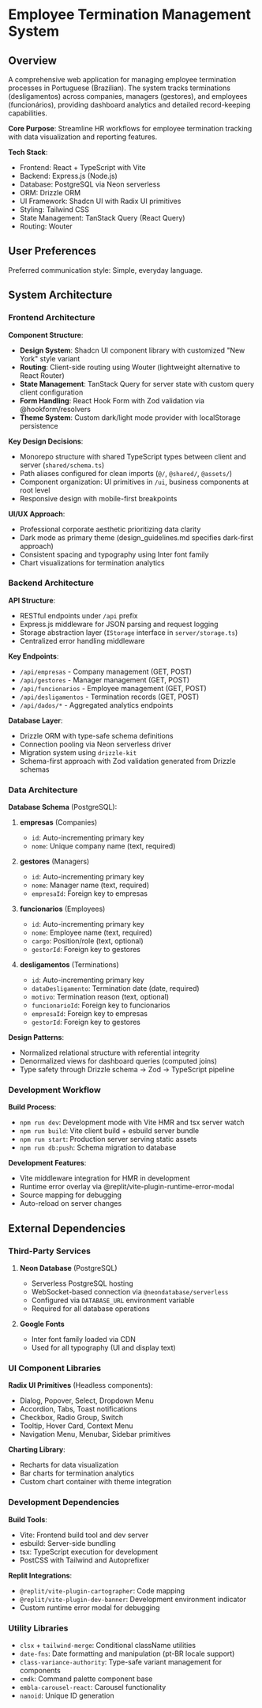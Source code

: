 # Employee Termination Management System

## Overview

A comprehensive web application for managing employee termination processes in Portuguese (Brazilian). The system tracks terminations (desligamentos) across companies, managers (gestores), and employees (funcionários), providing dashboard analytics and detailed record-keeping capabilities.

**Core Purpose**: Streamline HR workflows for employee termination tracking with data visualization and reporting features.

**Tech Stack**:
- Frontend: React + TypeScript with Vite
- Backend: Express.js (Node.js)
- Database: PostgreSQL via Neon serverless
- ORM: Drizzle ORM
- UI Framework: Shadcn UI with Radix UI primitives
- Styling: Tailwind CSS
- State Management: TanStack Query (React Query)
- Routing: Wouter

## User Preferences

Preferred communication style: Simple, everyday language.

## System Architecture

### Frontend Architecture

**Component Structure**:
- **Design System**: Shadcn UI component library with customized "New York" style variant
- **Routing**: Client-side routing using Wouter (lightweight alternative to React Router)
- **State Management**: TanStack Query for server state with custom query client configuration
- **Form Handling**: React Hook Form with Zod validation via @hookform/resolvers
- **Theme System**: Custom dark/light mode provider with localStorage persistence

**Key Design Decisions**:
- Monorepo structure with shared TypeScript types between client and server (`shared/schema.ts`)
- Path aliases configured for clean imports (`@/`, `@shared/`, `@assets/`)
- Component organization: UI primitives in `/ui`, business components at root level
- Responsive design with mobile-first breakpoints

**UI/UX Approach**:
- Professional corporate aesthetic prioritizing data clarity
- Dark mode as primary theme (design_guidelines.md specifies dark-first approach)
- Consistent spacing and typography using Inter font family
- Chart visualizations for termination analytics

### Backend Architecture

**API Structure**:
- RESTful endpoints under `/api` prefix
- Express.js middleware for JSON parsing and request logging
- Storage abstraction layer (`IStorage` interface in `server/storage.ts`)
- Centralized error handling middleware

**Key Endpoints**:
- `/api/empresas` - Company management (GET, POST)
- `/api/gestores` - Manager management (GET, POST)
- `/api/funcionarios` - Employee management (GET, POST)
- `/api/desligamentos` - Termination records (GET, POST)
- `/api/dados/*` - Aggregated analytics endpoints

**Database Layer**:
- Drizzle ORM with type-safe schema definitions
- Connection pooling via Neon serverless driver
- Migration system using `drizzle-kit`
- Schema-first approach with Zod validation generated from Drizzle schemas

### Data Architecture

**Database Schema** (PostgreSQL):

1. **empresas** (Companies)
   - `id`: Auto-incrementing primary key
   - `nome`: Unique company name (text, required)

2. **gestores** (Managers)
   - `id`: Auto-incrementing primary key
   - `nome`: Manager name (text, required)
   - `empresaId`: Foreign key to empresas

3. **funcionarios** (Employees)
   - `id`: Auto-incrementing primary key
   - `nome`: Employee name (text, required)
   - `cargo`: Position/role (text, optional)
   - `gestorId`: Foreign key to gestores

4. **desligamentos** (Terminations)
   - `id`: Auto-incrementing primary key
   - `dataDesligamento`: Termination date (date, required)
   - `motivo`: Termination reason (text, optional)
   - `funcionarioId`: Foreign key to funcionarios
   - `empresaId`: Foreign key to empresas
   - `gestorId`: Foreign key to gestores

**Design Patterns**:
- Normalized relational structure with referential integrity
- Denormalized views for dashboard queries (computed joins)
- Type safety through Drizzle schema → Zod → TypeScript pipeline

### Development Workflow

**Build Process**:
- `npm run dev`: Development mode with Vite HMR and tsx server watch
- `npm run build`: Vite client build + esbuild server bundle
- `npm run start`: Production server serving static assets
- `npm run db:push`: Schema migration to database

**Development Features**:
- Vite middleware integration for HMR in development
- Runtime error overlay via @replit/vite-plugin-runtime-error-modal
- Source mapping for debugging
- Auto-reload on server changes

## External Dependencies

### Third-Party Services

1. **Neon Database** (PostgreSQL)
   - Serverless PostgreSQL hosting
   - WebSocket-based connection via `@neondatabase/serverless`
   - Configured via `DATABASE_URL` environment variable
   - Required for all database operations

2. **Google Fonts**
   - Inter font family loaded via CDN
   - Used for all typography (UI and display text)

### UI Component Libraries

**Radix UI Primitives** (Headless components):
- Dialog, Popover, Select, Dropdown Menu
- Accordion, Tabs, Toast notifications
- Checkbox, Radio Group, Switch
- Tooltip, Hover Card, Context Menu
- Navigation Menu, Menubar, Sidebar primitives

**Charting Library**:
- Recharts for data visualization
- Bar charts for termination analytics
- Custom chart container with theme integration

### Development Dependencies

**Build Tools**:
- Vite: Frontend build tool and dev server
- esbuild: Server-side bundling
- tsx: TypeScript execution for development
- PostCSS with Tailwind and Autoprefixer

**Replit Integrations**:
- `@replit/vite-plugin-cartographer`: Code mapping
- `@replit/vite-plugin-dev-banner`: Development environment indicator
- Custom runtime error modal for debugging

### Utility Libraries

- `clsx` + `tailwind-merge`: Conditional className utilities
- `date-fns`: Date formatting and manipulation (pt-BR locale support)
- `class-variance-authority`: Type-safe variant management for components
- `cmdk`: Command palette component base
- `embla-carousel-react`: Carousel functionality
- `nanoid`: Unique ID generation